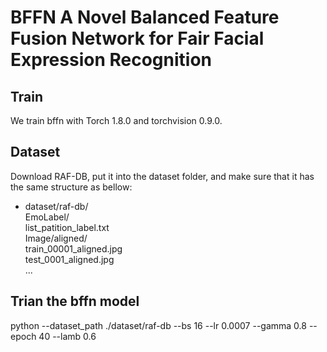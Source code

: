 # BFFN A Novel Balanced Feature Fusion Network for Fair Facial Expression Recognition


## Train
We train bffn with Torch 1.8.0 and torchvision 0.9.0.

## Dataset

Download RAF-DB, put it into the dataset folder, and make sure that it has the same structure as bellow:
 - dataset/raf-db/ \
           EmoLabel/ \
                list_patition_label.txt \
           Image/aligned/ \
                train_00001_aligned.jpg \
                test_0001_aligned.jpg \
                ...

## Trian the bffn model
python --dataset_path ./dataset/raf-db --bs 16 --lr 0.0007 --gamma 0.8 --epoch 40 --lamb 0.6 
